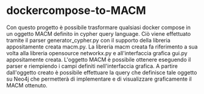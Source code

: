 # dockercompose-to-MACM
Con questo progetto è possibile trasformare qualsiasi docker compose in un oggetto MACM definito in cypher query language. 
Ciò viene effettuato tramite il parser generator_cypher.py con il supporto della libreria appositamente creata macm.py. La libreria macm creata fa riferimento a sua volta alla libreria opensource networkx.py e all'interfaccia grafica gui.py appositamente creata. L'oggetto MACM è possibile ottenere eseguendo il parser e riempiendo i campi definiti nell'interfaccia grafica. A partire dall'oggetto creato è possibile effettuare la query che definisce tale oggetto su Neo4j che permetterà di implementare e di visualizzare graficamente il MACM ottenuto.

